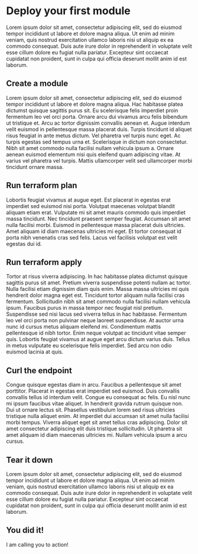 # Deploy your first module

Lorem ipsum dolor sit amet, consectetur adipiscing elit, sed do eiusmod tempor incididunt ut labore et dolore magna aliqua. Ut enim ad minim veniam, quis nostrud exercitation ullamco laboris nisi ut aliquip ex ea commodo consequat. Duis aute irure dolor in reprehenderit in voluptate velit esse cillum dolore eu fugiat nulla pariatur. Excepteur sint occaecat cupidatat non proident, sunt in culpa qui officia deserunt mollit anim id est laborum.

## Create a module

Lorem ipsum dolor sit amet, consectetur adipiscing elit, sed do eiusmod tempor incididunt ut labore et dolore magna aliqua. Hac habitasse platea dictumst quisque sagittis purus sit. Eu scelerisque felis imperdiet proin fermentum leo vel orci porta. Ornare arcu dui vivamus arcu felis bibendum ut tristique et. Arcu ac tortor dignissim convallis aenean et. Augue interdum velit euismod in pellentesque massa placerat duis. Turpis tincidunt id aliquet risus feugiat in ante metus dictum. Vel pharetra vel turpis nunc eget. Ac turpis egestas sed tempus urna et. Scelerisque in dictum non consectetur. Nibh sit amet commodo nulla facilisi nullam vehicula ipsum a. Ornare aenean euismod elementum nisi quis eleifend quam adipiscing vitae. At varius vel pharetra vel turpis. Mattis ullamcorper velit sed ullamcorper morbi tincidunt ornare massa.

## Run terraform plan

Lobortis feugiat vivamus at augue eget. Est placerat in egestas erat imperdiet sed euismod nisi porta. Volutpat maecenas volutpat blandit aliquam etiam erat. Vulputate mi sit amet mauris commodo quis imperdiet massa tincidunt. Nec tincidunt praesent semper feugiat. Accumsan sit amet nulla facilisi morbi. Euismod in pellentesque massa placerat duis ultricies. Amet aliquam id diam maecenas ultricies mi eget. Et tortor consequat id porta nibh venenatis cras sed felis. Lacus vel facilisis volutpat est velit egestas dui id.

## Run terraform apply

Tortor at risus viverra adipiscing. In hac habitasse platea dictumst quisque sagittis purus sit amet. Pretium viverra suspendisse potenti nullam ac tortor. Nulla facilisi etiam dignissim diam quis enim. Massa massa ultricies mi quis hendrerit dolor magna eget est. Tincidunt tortor aliquam nulla facilisi cras fermentum. Sollicitudin nibh sit amet commodo nulla facilisi nullam vehicula ipsum. Faucibus purus in massa tempor nec feugiat nisl pretium. Suspendisse sed nisi lacus sed viverra tellus in hac habitasse. Fermentum leo vel orci porta non pulvinar neque laoreet suspendisse. At auctor urna nunc id cursus metus aliquam eleifend mi. Condimentum mattis pellentesque id nibh tortor. Enim neque volutpat ac tincidunt vitae semper quis. Lobortis feugiat vivamus at augue eget arcu dictum varius duis. Tellus in metus vulputate eu scelerisque felis imperdiet. Sed arcu non odio euismod lacinia at quis.

## Curl the endpoint

Congue quisque egestas diam in arcu. Faucibus a pellentesque sit amet porttitor. Placerat in egestas erat imperdiet sed euismod. Duis convallis convallis tellus id interdum velit. Congue eu consequat ac felis. Eu nisl nunc mi ipsum faucibus vitae aliquet. In hendrerit gravida rutrum quisque non. Dui ut ornare lectus sit. Phasellus vestibulum lorem sed risus ultricies tristique nulla aliquet enim. At imperdiet dui accumsan sit amet nulla facilisi morbi tempus. Viverra aliquet eget sit amet tellus cras adipiscing. Dolor sit amet consectetur adipiscing elit duis tristique sollicitudin. Ut pharetra sit amet aliquam id diam maecenas ultricies mi. Nullam vehicula ipsum a arcu cursus.

## Tear it down

Lorem ipsum dolor sit amet, consectetur adipiscing elit, sed do eiusmod tempor incididunt ut labore et dolore magna aliqua. Ut enim ad minim veniam, quis nostrud exercitation ullamco laboris nisi ut aliquip ex ea commodo consequat. Duis aute irure dolor in reprehenderit in voluptate velit esse cillum dolore eu fugiat nulla pariatur. Excepteur sint occaecat cupidatat non proident, sunt in culpa qui officia deserunt mollit anim id est laborum.

## You did it!

I am calling you to action!

